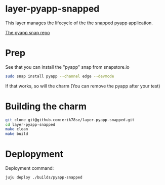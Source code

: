 # layer-pyapp-snapped

This layer manages the lifecycle of the the snapped pyapp application.

[The pyapp snap repo](https://github.com/erik78se/snap-pyapp)

# Prep

See that you can install the "pyapp" snap from snapstore.io
```bash
sudo snap install pyapp --channel edge --devmode
```
If that works, so will the charm (You can remove the pyapp after your test)

# Building the charm

```bash
git clone git@github.com:erik78se/layer-pyapp-snapped.git
cd layer-pyapp-snapped
make clean
make build
```

# Deplopyment
Deployment command:
```bash
juju deploy ./builds/pyapp-snapped
```
